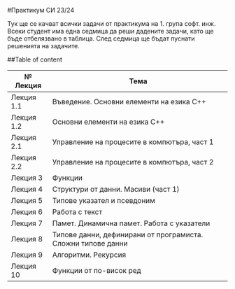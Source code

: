 #Практикум СИ 23/24

Тук ще се качват всички задачи от практикума на 1. група софт. инж. 
Всеки студент има една седмица да реши дадените задачи, като ще бъде отбелязвано в таблица.
След седмица ще бъдат пуснати решенията на задачите.

##Table of content


| № Лекция  | Тема |
| ------------- | ------------- |
| Лекция 1.1  | Въведение. Основни елементи на езика С++  |
| Лекция 1.2  | Основни елементи на езика С++ |
| Лекция 2.1  | Управление на процесите в компютъра, част 1  |
| Лекция 2.2  | Управление на процесите в компютъра, част 2  |
| Лекция 3  | Функции  |
| Лекция 4  | Структури от данни. Масиви (част 1)  |
| Лекция 5  | Типове указател и псевдоним  |
| Лекция 6  |  Работа с текст  |
| Лекция 7  | Памет. Динамична памет. Работа с указатели  |
| Лекция 8  | Типове данни, дефинирани от програмиста. Сложни типове данни  |
| Лекция 9  | Алгоритми. Рекурсия  |
| Лекция 10  | Функции от по-висок ред  |


